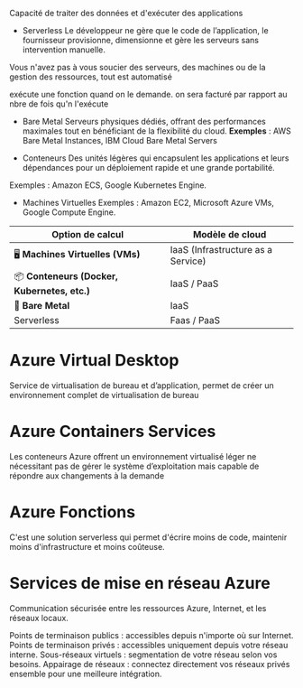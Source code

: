 Capacité de traiter des données et d'exécuter des applications

- Serverless
Le développeur ne gère que le code de l’application, le fournisseur provisionne, dimensionne et gère les serveurs sans intervention manuelle.

Vous n'avez pas à vous soucier des serveurs, des machines ou de la gestion des ressources, tout est automatisé

exécute une fonction quand on le demande. on sera facturé par rapport au nbre de fois qu'n l'exécute

- Bare Metal
Serveurs physiques dédiés, offrant des performances maximales tout en bénéficiant de la flexibilité du cloud. **Exemples** : AWS Bare Metal Instances, IBM Cloud Bare Metal Servers

- Conteneurs
Des unités légères qui encapsulent les applications et leurs dépendances pour un déploiement rapide et une grande portabilité.

Exemples : Amazon ECS, Google Kubernetes Engine.

- Machines Virtuelles
Exemples : Amazon EC2, Microsoft Azure VMs, Google Compute Engine.


| Option de calcul                             | Modèle de cloud                    |
| -------------------------------------------- | ---------------------------------- |
| 🖥 **Machines Virtuelles (VMs)**             | IaaS (Infrastructure as a Service) |
| 📦 **Conteneurs (Docker, Kubernetes, etc.)** | IaaS / PaaS                        |
| 🔧 **Bare Metal**                            | IaaS                               |
| Serverless                                   | Faas / PaaS                        |

# Azure Virtual Desktop
Service de virtualisation de bureau et d’application, permet de créer un environnement complet de virtualisation de bureau

# Azure Containers Services

Les conteneurs Azure offrent un environnement virtualisé léger ne nécessitant pas de gérer le système d’exploitation mais capable de répondre aux changements à la demande

# Azure Fonctions
C'est une solution serverless qui permet d'écrire moins de code, maintenir moins d'infrastructure et moins coûteuse.

# Services de mise en réseau Azure
Communication sécurisée entre les ressources Azure, Internet, et les réseaux locaux.

Points de terminaison publics : accessibles depuis n'importe où sur Internet.
Points de terminaison privés : accessibles uniquement depuis votre réseau interne.
Sous-réseaux virtuels : segmentation de votre réseau selon vos besoins.
Appairage de réseaux : connectez directement vos réseaux privés ensemble pour une meilleure intégration.